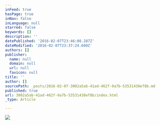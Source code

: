 ```yaml
---
inFeed: true
hasPage: true
inNav: false
inLanguage: null
starred: false
keywords: []
description: ''
datePublished: '2016-02-07T23:46:08.287Z'
dateModified: '2016-02-07T23:37:24.680Z'
authors: []
publisher:
  name: null
  domain: null
  url: null
  favicon: null
title: ''
author: []
sourcePath: _posts/2016-02-07-3002a5ab-41ad-462f-9a7b-53531438ef8b.md
published: true
url: 3002a5ab-41ad-462f-9a7b-53531438ef8b/index.html
_type: Article

---
```

![](https://the-grid-user-content.s3-us-west-2.amazonaws.com/3ec7227a-313e-4f6f-b07d-d337e5344efd.jpg)